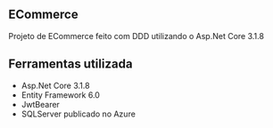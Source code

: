 ## ECommerce
 Projeto de ECommerce feito com DDD utilizando o Asp.Net Core 3.1.8

## Ferramentas utilizada
* Asp.Net Core 3.1.8
* Entity Framework 6.0
* JwtBearer
* SQLServer publicado no Azure
